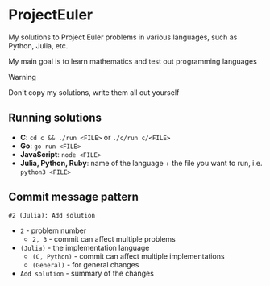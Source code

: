 # ProjectEuler

My solutions to Project Euler problems in various languages, such as Python, Julia, etc.

My main goal is to learn mathematics and test out programming languages

> [!WARNING]
> Don't copy my solutions, write them all out yourself

## Running solutions

-   **C**: `cd c && ./run <FILE>` or `./c/run c/<FILE>`
-   **Go**: `go run <FILE>`
-   **JavaScript**: `node <FILE>`
-   **Julia, Python, Ruby**: name of the language + the file you want to run,
    i.e. `python3 <FILE>`

## Commit message pattern

`#2 (Julia): Add solution`

-   `2` - problem number
    -   `2, 3` - commit can affect multiple problems
-   `(Julia)` - the implementation language
    -   `(C, Python)` - commit can affect multiple implementations
    -   `(General)` - for general changes
-   `Add solution` - summary of the changes
